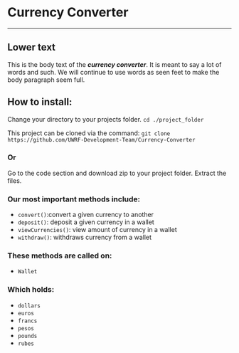 # Currency Converter

---

## Lower text
This is the body text of the ***currency converter***. It is meant to say a 
lot of words and such. We will continue to use words as seen feet to make
the body paragraph seem full.

## How to install:
Change your directory to your projects folder.
```cd ./project_folder```

This project can be cloned via the command:
```git clone https://github.com/UWRF-Development-Team/Currency-Converter```

### Or

Go to the code section and download zip to your project folder. Extract the files.

### Our most important methods include:

* ```convert()```:convert a given currency to another
* ```deposit()```: deposit a given currency in a wallet
* ```viewCurrencies()```: view amount of currency in a wallet
* ```withdraw()```: withdraws currency from a wallet

### These methods are called on:
* ```Wallet```
### Which holds:
* ```dollars```
* ```euros```
* ```francs```
* ```pesos```
* ```pounds```
* ```rubes``` 